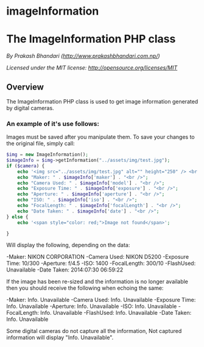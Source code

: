 # imageInformation


The ImageInformation PHP class
=============================

*By Prakash Bhandari
(http://www.prakashbhandari.com.np/)*

*Licensed under the MIT license: http://opensource.org/licenses/MIT*

Overview
--------
The ImageInformation PHP class is used to get image information generated by digital cameras.



### An example of it's use follows:

Images must be saved after you manipulate them. To save your changes to
the original file, simply call:

```php
$img = new ImageInformation();
$imageInfo = $img->getInformation("../assets/img/test.jpg");
if ($camera) {
    echo '<img src="../assets/img/test.jpg" alt="" height="250" /> <br />';
    echo "Maker: " . $imageInfo['maker'] . "<br />";
    echo "Camera Used: " . $imageInfo['model'] . "<br />";
    echo "Exposure Time: " . $imageInfo['exposure'] . "<br />";
    echo "Aperture: " . $imageInfo['aperture'] . "<br />";
    echo "ISO: " . $imageInfo['iso'] . "<br />";
    echo "FocalLength: " . $imageInfo['focalLength'] . "<br />";
    echo "Date Taken: " . $imageInfo['date'] . "<br />";
} else {
    echo '<span style="color: red;">Image not found</span>';

}
```

Will display the following, depending on the data:

-Maker: NIKON CORPORATION
-Camera Used: NIKON D5200
-Exposure Time: 10/300
-Aperture: f/4.5
-ISO: 1400
-FocalLength: 300/10
-FlashUsed: Unavailable
-Date Taken: 2014:07:30 06:59:22

If the image has been re-sized and the information is no longer available then you should receive the following when echoing the same:

-Maker: Info. Unavailable
-Camera Used: Info. Unavailable
-Exposure Time: Info. Unavailable
-Aperture: Info. Unavailable
-ISO: Info. Unavailable
-FocalLength: Info. Unavailable
-FlashUsed: Info. Unavailable
-Date Taken: Info. Unavailable

Some digital cameras do not capture all the information, Not captured information will display "Info. Unavailable".


